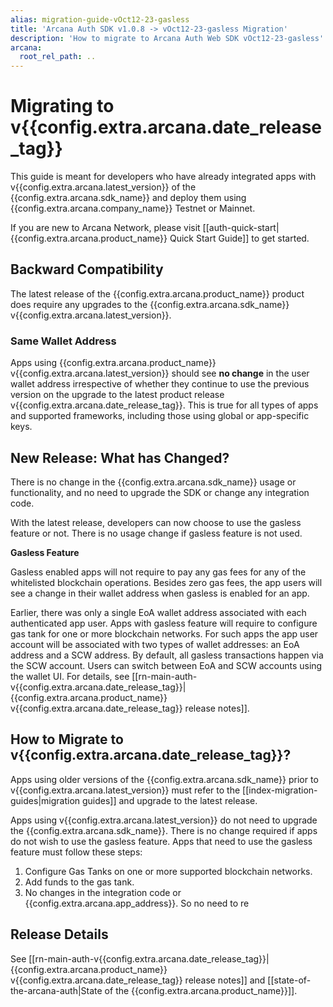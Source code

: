 ```yaml
---
alias: migration-guide-vOct12-23-gasless
title: 'Arcana Auth SDK v1.0.8 -> vOct12-23-gasless Migration'
description: 'How to migrate to Arcana Auth Web SDK vOct12-23-gasless'
arcana:
  root_rel_path: ..
---
```


# Migrating to v{{config.extra.arcana.date_release_tag}}

This guide is meant for developers who have already integrated apps with v{{config.extra.arcana.latest_version}} of the {{config.extra.arcana.sdk_name}} and deploy them using {{config.extra.arcana.company_name}} Testnet or Mainnet.

If you are new to Arcana Network, please visit [[auth-quick-start|{{config.extra.arcana.product_name}} Quick Start Guide]] to get started.

## Backward Compatibility

The latest release of the {{config.extra.arcana.product_name}} product does require any upgrades to the {{config.extra.arcana.sdk_name}} v{{config.extra.arcana.latest_version}}.

### Same Wallet Address

Apps using {{config.extra.arcana.product_name}} v{{config.extra.arcana.latest_version}} should see **no change** in the user wallet address irrespective of whether they continue to use the previous version on the upgrade to the latest product release v{{config.extra.arcana.date_release_tag}}. This is true for all types of apps and supported frameworks, including those using global or app-specific keys.

## New Release: What has Changed?

There is no change in the {{config.extra.arcana.sdk_name}} usage or functionality, and no need to upgrade the SDK or change any integration code.

With the latest release, developers can now choose to use the gasless feature or not. There is no usage change if gasless feature is not used.

**Gasless Feature** 

Gasless enabled apps will not require to pay any gas fees for any of the whitelisted blockchain operations. Besides zero gas fees, the app users will see a change in their wallet address when gasless is enabled for an app.

Earlier, there was only a single EoA wallet address associated with each authenticated app user. Apps with gasless feature will require to configure gas tank for one or more blockchain networks. For such apps the app user account will be associated with two types of wallet addresses: an EoA address and a SCW address. By default, all gasless transactions happen via the SCW account. Users can switch between EoA and SCW accounts using the wallet UI. For details, see [[rn-main-auth-v{{config.extra.arcana.date_release_tag}}|{{config.extra.arcana.product_name}} v{{config.extra.arcana.date_release_tag}} release notes]].

## How to Migrate to v{{config.extra.arcana.date_release_tag}}?

Apps using older versions of the {{config.extra.arcana.sdk_name}} prior to v{{config.extra.arcana.latest_version}} must refer to the [[index-migration-guides|migration guides]] and upgrade to the latest release.

Apps using v{{config.extra.arcana.latest_version}} do not need to upgrade the {{config.extra.arcana.sdk_name}}. There is no change required if apps do not wish to use the gasless feature. Apps that need to use the gasless feature must follow these steps:

1. Configure Gas Tanks on one or more supported blockchain networks.
2. Add funds to the gas tank.
3. No changes in the integration code or {{config.extra.arcana.app_address}}. So no need to re

## Release Details

See [[rn-main-auth-v{{config.extra.arcana.date_release_tag}}|{{config.extra.arcana.product_name}} v{{config.extra.arcana.date_release_tag}} release notes]] and [[state-of-the-arcana-auth|State of the {{config.extra.arcana.product_name}}]].
